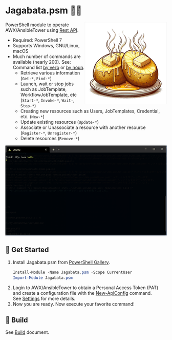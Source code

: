 # Jagabata.psm 🥔🧈
<img src="docs/img/Jagabata.png" width="256" height="256" align="right"/>

PowerShell module to operate AWX/AnsibleTower using [Rest API].

- Required: PowerShell 7
- Supports Windows, GNU/Linux, macOS
- Much number of commands are available (nearly 200). See: Command list [by verb] or [by noun].
  - Retrieve various information (`Get-*`, `Find-*`)
  - Launch, wait or stop jobs such as JobTemplate, WorkflowJobTemplate, etc (`Start-*`, `Invoke-*`, `Wait-`, `Stop-*`)
  - Creating new resources such as Users, JobTemplates, Credential, etc. (`New-*`)
  - Update existing resources (`Update-*`)
  - Associate or Unassociate a resource with another resource (`Register-*`, `Unregister-*`)
  - Delete resources (`Remove-*`)

[by verb]: docs/en-US/CommandListByVerb.md
[by noun]: docs/en-US/CommandListByNoun.md

![demo1](docs/img/Jagabata.psm-demo-1.gif)

## 🚀 Get Started

1. Install Jagabata.psm from [PowerShell Gallery].
   ```powershell
   Install-Module -Name Jagabata.psm -Scope CurrentUser
   Import-Module Jagabata.psm
   ```
2. Login to AWX/AnsibleTower to obtain a Personal Access Token (PAT) and
   create a configuration file with the [New-ApiConfig](./docs/en-US/cmdlets/New-ApiConfig.md) command.  
   See [Settings](./docs/en-US/settings.md) for more details.
3. Now you are ready. Now execute your favorite command!

## 🚧 Build

See [Build](./docs/en-US/build.md) document.

[Rest API]: https://ansible.readthedocs.io/projects/awx/en/latest/rest_api/index.html "AWX API Reference — Ansible AWX community documentation"
[Powershell Gallery]: https://www.powershellgallery.com/packages/Jagabata.psm
